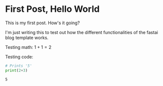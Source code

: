 # First Post, Hello World

This is my first post. How's it going?

I'm just writing this to test out how the different functionalities of the fastai blog template works.

Testing math:
$1 + 1 = 2$

Testing code:

```python
# Prints '5'
print(2+3)
```

    5
